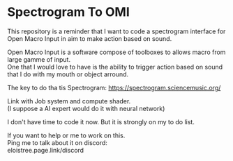 # Spectrogram To OMI  
This repository is a reminder that I want to code a spectrogram interface for Open Macro Input in aim to make action based on sound.  
   

Open Macro Input is a software compose of toolboxes to allows macro from large gamme of input.  
One that I would love to have is the ability to trigger action based on sound that I do with my mouth or object arround.  

The key to do tha tis Spectrogram: 
https://spectrogram.sciencemusic.org/  
  
Link with Job system and compute shader.  
(I suppose a AI expert would do it with neural network)   

I don't have time to code it now. But it is strongly on my to do list.  

If you want to help or me to work on this.   
Ping me to talk about it on discord:  
eloistree.page.link/discord  
